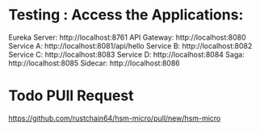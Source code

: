 # Testing : Access the Applications:

Eureka Server: http://localhost:8761
API Gateway: http://localhost:8080
Service A: http://localhost:8081/api/hello
Service B: http://localhost:8082
Service C: http://localhost:8083
Service D: http://localhost:8084
Saga: http://localhost:8085
Sidecar: http://localhost:8086


# Todo PUll Request
https://github.com/rustchain64/hsm-micro/pull/new/hsm-micro
